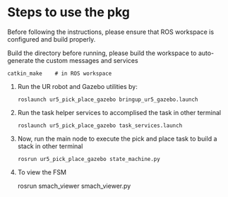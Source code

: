 # Steps to use the pkg

Before following the instructions, please ensure that ROS workspace is configured and build properly. 

Build the directory before running, please build the workspace to auto-generate the custom messages and services

`catkin_make    # in ROS workspace`   


1. Run the UR robot and Gazebo utilities by:

    `roslaunch ur5_pick_place_gazebo bringup_ur5_gazebo.launch`

2. Run the task helper services to accomplised the task in other terminal  

    `roslaunch ur5_pick_place_gazebo task_services.launch `

3. Now, run the main node to execute the pick and place task to build a stack in other terminal

    `rosrun ur5_pick_place_gazebo state_machine.py`
    
4. To view the FSM

   rosrun smach_viewer smach_viewer.py

